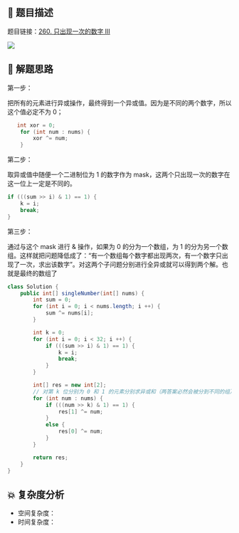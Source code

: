 ## 📃 题目描述

题目链接：[260. 只出现一次的数字 III](https://leetcode.cn/problems/single-number-iii/)

![](https://cs-wiki.oss-cn-shanghai.aliyuncs.com/img/image-20220907224516783.png)

## 🔔 解题思路

第一步：

把所有的元素进行异或操作，最终得到一个异或值。因为是不同的两个数字，所以这个值必定不为 0；


```java
   int xor = 0;
    for (int num : nums) {
        xor ^= num;
    } 
```
第二步：

取异或值中随便一个二进制位为 1 的数字作为 mask，这两个只出现一次的数字在这一位上一定是不同的。

```java
if (((sum >> i) & 1) == 1) {
	k = i;
	break;
}
```

第三步：

通过与这个 mask 进行 & 操作，如果为 0 的分为一个数组，为 1 的分为另一个数组。这样就把问题降低成了：“有一个数组每个数字都出现两次，有一个数字只出现了一次，求出该数字”。对这两个子问题分别进行全异或就可以得到两个解。也就是最终的数组了


```java
class Solution {
    public int[] singleNumber(int[] nums) {
        int sum = 0;
        for (int i = 0; i < nums.length; i ++) {
            sum ^= nums[i];
        }

        int k = 0;
        for (int i = 0; i < 32; i ++) {
            if (((sum >> i) & 1) == 1) {
                k = i;
                break;
            }
        }

        int[] res = new int[2];
        // 对第 k 位分别为 0 和 1 的元素分别求异或和（两答案必然会被分到不同的组）
        for (int num : nums) {
            if (((num >> k) & 1) == 1) {
                res[1] ^= num;
            }
            else {
                res[0] ^= num;
            }
        }

        return res;
    }
}
```

## 💥 复杂度分析

- 空间复杂度：
- 时间复杂度：